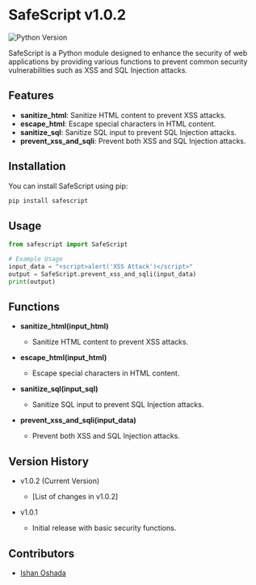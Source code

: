 # SafeScript v1.0.2

![Python Version](https://img.shields.io/badge/python-3.9-blue.svg)

SafeScript is a Python module designed to enhance the security of web applications by providing various functions to prevent common security vulnerabilities such as XSS and SQL Injection attacks.

## Features

- **sanitize_html**: Sanitize HTML content to prevent XSS attacks.
- **escape_html**: Escape special characters in HTML content.
- **sanitize_sql**: Sanitize SQL input to prevent SQL Injection attacks.
- **prevent_xss_and_sqli**: Prevent both XSS and SQL Injection attacks.

## Installation

You can install SafeScript using pip:

```bash
pip install safescript
```

## Usage

```python
from safescript import SafeScript

# Example Usage
input_data = "<script>alert('XSS Attack')</script>"
output = SafeScript.prevent_xss_and_sqli(input_data)
print(output)
```

## Functions

- **sanitize_html(input_html)**
   - Sanitize HTML content to prevent XSS attacks.

- **escape_html(input_html)**
   - Escape special characters in HTML content.

- **sanitize_sql(input_sql)**
   - Sanitize SQL input to prevent SQL Injection attacks.

- **prevent_xss_and_sqli(input_data)**
   - Prevent both XSS and SQL Injection attacks.

## Version History

- v1.0.2 (Current Version)
    - [List of changes in v1.0.2]

- v1.0.1
   - Initial release with basic security functions.


 
## Contributors

- [Ishan Oshada](https://github.com/ishanoshada)


